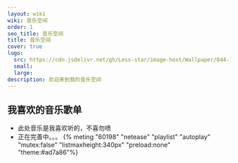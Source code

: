 ```yaml
---
layout: wiki
wiki: 音乐空间
order: 1
seo_title: 音乐空间
title: 音乐空间
cover: true
logo:
  src: https://cdn.jsdelivr.net/gh/Less-star/image-host/Wallpaper/844-1F505092500.png
  small: 
  large: 
description: 欢迎来到我的音乐空间
---
```

## 我喜欢的音乐歌单
- 此处音乐是我喜欢听的，不喜勿喷
- 正在完善中。。。
{% meting "60198" "netease" "playlist" "autoplay" "mutex:false" "listmaxheight:340px" "preload:none" "theme:#ad7a86"%}